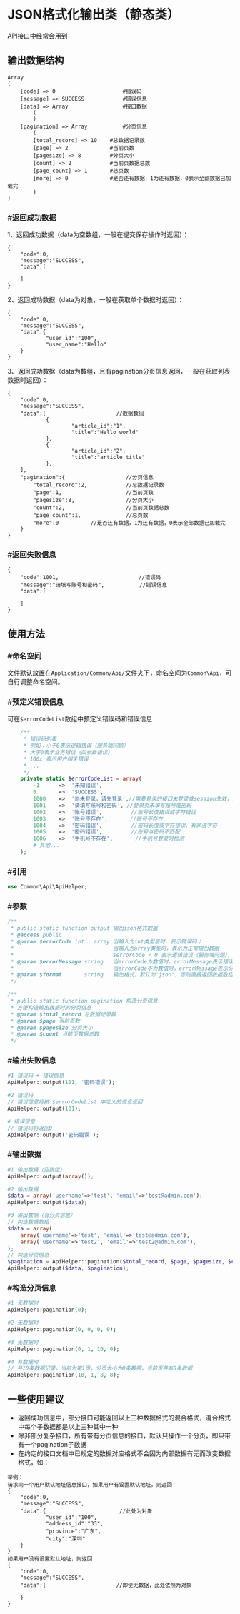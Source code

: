 # JSON格式化输出类（静态类）

API接口中经常会用到

## 输出数据结构

```
Array
(
	[code] => 0						#错误码
	[message] => SUCCESS			#错误信息
	[data] => Array 				#接口数据
		(
		)
	[pagination] => Array 			#分页信息
		(
		[total_record] => 10	#总数据记录数
		[page] => 2				#当前页数
		[pagesize] => 8			#分页大小
		[count] => 2			#当前页数据总数
		[page_count] => 1       #总页数
		[more] => 0				#是否还有数据，1为还有数据，0表示全部数据已加载完
		)
)
```

### #返回成功数据

1、返回成功数据（data为空数组，一般在提交保存操作时返回）：

```
{
    "code":0,
    "message":"SUCCESS",
    "data":[

    ]
}
```

2、返回成功数据（data为对象，一般在获取单个数据时返回）：

```
{
    "code":0,
    "message":"SUCCESS",
    "data":{
            "user_id":"100",
            "user_name":"Hello"
    }
}
```

3、返回成功数据（data为数组，且有pagination分页信息返回，一般在获取列表数据时返回）：

```
{
    "code":0,
    "message":"SUCCESS",
    "data":[                      //数据数组
            {
                    "article_id":"1",
                    "title":"Hello world"
            },
            {
                    "article_id":"2",
                    "title":"article title"
            },
    ],
    "pagination":{                   //分页信息
        "total_record":2,            //总数据记录数
        "page":1,                    //当前页数
        "pagesize":8,                //分页大小
        "count":2,                   //当前页数据总数
        "page_count":1,              //总页数
        "more":0          //是否还有数据，1为还有数据，0表示全部数据已加载完
    }
}
```

### #返回失败信息

```
{
    "code":1001,                         //错误码
    "message":"请填写账号和密码",           //错误信息
    "data":[

    ]
}
```

## 使用方法


### #命名空间

文件默认放置在`Application/Common/Api/`文件夹下，命名空间为`Common\Api`，可自行调整命名空间。

### #预定义错误信息

可在`$errorCodeList`数组中预定义错误码和错误信息

```php
	/**
	 * 错误码列表
	 * 例如：小于0表示逻辑错误（服务端问题）
	 * 大于0表示业务错误（如参数错误）
	 * 100x 表示用户相关错误
	 * ...
	 */
	private static $errorCodeList = array(
		-1		=>	'未知错误',
		0		=>	'SUCCESS',
		1000	=>	'尚未登录，请先登录',//需要登录的接口未登录或session失效，这个code应该特殊对待，有可能需要客户端重连或跳转到登录页
		1001	=>	'请填写账号和密码', //登录页未填写账号或密码
		1002	=>	'账号错误',         //账号长度错误或字符错误
		1003	=>	'账号不存在',       //账号不存在
		1004	=>	'密码错误',         //密码长度或字符错误，有非法字符
		1005	=>	'密码错误',         //账号与密码不匹配
		1006	=>	'手机号不存在',	    //手机号登录时检测
		# 其他...
	);
```

### #引用

```php
use Common\Api\ApiHelper;
```

### #参数

```php
/**
 * public static function output 输出json格式数据
 * @access public
 * @param $errorCode int | array 当输入为int类型值时，表示错误码；
 *                               当输入为array类型时，表示为正常输出数据
 *                               $errorCode < 0 表示逻辑错误（服务端问题），$errorCode > 0 表示业务错误（客户端问题，如参数错误）
 * @param $errorMessage string   当errorCode为数值时，errorMessage表示错误描述；
 *                               当errorCode不为数值时，errorMessage表示分页信息
 * @param $format       string   输出格式，默认为'json'，否则直接返回数据数组
 */
```

```php
/**
 * public static function pagination 构造分页信息
 * 方便构造输出数据时的分页信息
 * @param $total_record 总数据记录数
 * @param $page 当前页数
 * @param $pagesize 分页大小
 * @param $count 当前页数据总数
 */
```

### #输出失败信息

```php
#1 错误码 + 错误信息
ApiHelper::output(101, '密码错误');

#2 错误码
// 错误信息将按 $errorCodeList 中定义的信息返回
ApiHelper::output(101);

# 错误信息
// 错误码将返回0
ApiHelper::output('密码错误');
```

### #输出数据

```php
#1 输出数据（空数组）
ApiHelper::output(array());

#2 输出数据
$data = array('username'=>'test', 'email'=>'test@admin.com');
ApiHelper::output($data);

#3 输出数据（有分页信息）
// 构造数据数组
$data = array(
	array('username'=>'test', 'email'=>'test@admin.com'),
	array('username'=>'test2', 'email'=>'test2@admin.com'),
);
// 构造分页信息
$pagination = ApiHelper::pagination($total_record, $page, $pagesize, $count);
ApiHelper::output($data, $pagination);
```

### #构造分页信息

```php
#1 无数据时
ApiHelper::pagination(0);

#2 无数据时
ApiHelper::pagination(0, 0, 0, 0);

#3 无数据时
ApiHelper::pagination(0, 1, 10, 0);

#4 有数据时
// 共10条数据记录，当前为第1页，分页大小为8条数据，当前页共有8条数据
ApiHelper::pagination(10, 1, 8, 8);
```

## 一些使用建议

- 返回成功信息中，部分接口可能返回以上三种数据格式的混合格式，混合格式中每个子数据都是以上三种其中一种
- 除非部分复杂接口，所有带有分页信息的接口，默认只操作一个分页，即只带有一个pagination子数据
- 在约定的接口文档中已规定的数据对应格式不会因为内部数据有无而改变数据格式，如：

```
举例：
请求同一个用户默认地址信息接口，如果用户有设置默认地址，则返回
{
    "code":0,
    "message":"SUCCESS",
    "data":{                       //此处为对象
            "user_id":"100",
            "address_id":"33",
            "province":"广东",
            "city":"深圳"
    }
}
如果用户没有设置默认地址，则返回
{
    "code":0,
    "message":"SUCCESS",
    "data":{                      //即使无数据，此处依然为对象
            
    }
}
```



